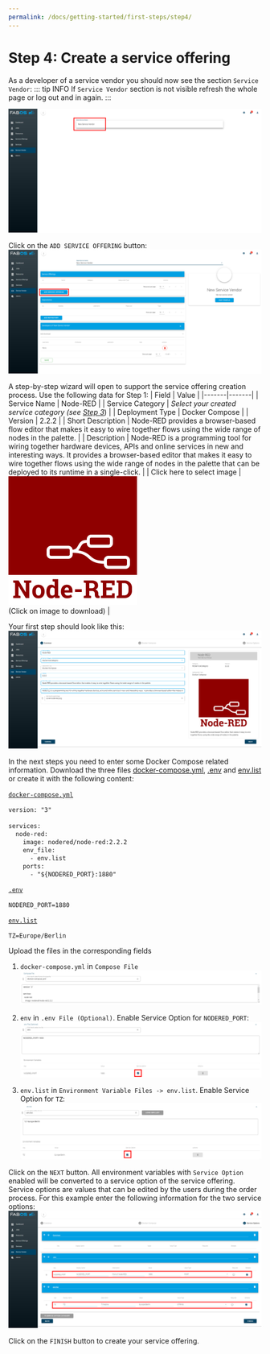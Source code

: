 ```yaml
---
permalink: /docs/getting-started/first-steps/step4/
---
```


# Step 4: Create a service offering

As a developer of a service vendor you should now see the section `Service Vendor`:
::: tip INFO
If `Service Vendor` section is not visible refresh the whole page or log out and in again.
:::

![Select service vendor](/img/figures/first-steps/first-steps-step4-select-service-vendor.png)

Click on the `ADD SERVICE OFFERING` button: 
![Add service offering button](/img/figures/first-steps/first-steps-step4-add-service-offering-button.png)

A step-by-step wizard will open to support the service offering creation process. Use the following data for Step 1:
| Field | Value |
|-------|-------|
| Service Name                  | Node-RED |
| Service Category              | *Select your created service category (see [Step 3](/docs/getting-started/first-steps/step3)*) |
| Deployment Type               | Docker Compose |
| Version                       | 2.2.2 |
| Short Description             | Node-RED provides a browser-based flow editor that makes it easy to wire together flows using the wide range of nodes in the palette. |
| Description                   | Node-RED is a programming tool for wiring together hardware devices, APIs and online services in new and interesting ways.  It provides a browser-based editor that makes it easy to wire together flows using the wide range of nodes in the palette that can be deployed to its runtime in a single-click. |
| Click here to select image    | <a href="/img/figures/first-steps/cover-node-red.png" download><img src="/img/figures/first-steps/cover-node-red.png" width="256px"></img></a><br>(Click on image to download) |

Your first step should look like this:
![Service offering wizard - step 1 result](/img/figures/first-steps/first-steps-step4-wizard-step1-result.png)

In the next steps you need to enter some Docker Compose related information. Download the three files <a href="/files/first-steps/docker-compose/docker-compose.yml" download>docker-compose.yml</a>, <a href="/files/first-steps/docker-compose/dot-env" download=".env">.env</a> and <a href="/files/first-steps/docker-compose/env.list" download>env.list</a> or create it with the following content:

<a href="/files/first-steps/docker-compose/docker-compose.yml" download>`docker-compose.yml`</a>

```
version: "3"

services:
  node-red:
    image: nodered/node-red:2.2.2
    env_file:
      - env.list
    ports:
      - "${NODERED_PORT}:1880"
```

<a href="/files/first-steps/docker-compose/dot-env" download=".env">`.env`</a>

```
NODERED_PORT=1880
```

<a href="/files/first-steps/docker-compose/env.list" download>`env.list`</a>

```
TZ=Europe/Berlin
```

Upload the files in the corresponding fields
1) `docker-compose.yml` in `Compose File`
![Service offering wizard - step 2 docker compose file](/img/figures/first-steps/first-steps-step4-wizard-step2-docker-compose.png)

2) `env` in `.env File (Optional)`. Enable Service Option for `NODERED_PORT`:
![Service offering wizard - step 2 .env file](/img/figures/first-steps/first-steps-step4-wizard-step2-dot-env.png)

3) `env.list` in `Environment Variable Files -> env.list`. Enable Service Option for `TZ`:
![Service offering wizard - step 2 env.list file](/img/figures/first-steps/first-steps-step4-wizard-step2-env-list.png)

Click on the `NEXT` button. All environment variables with `Service Option` enabled will be converted to a service option of the service offering. Service options are values that can be edited by the users during the order process. For this example enter the following information for the two service options:
![Service offering wizard - step 2 env.list file](/img/figures/first-steps/first-steps-step4-wizard-step3.png)

Click on the `FINISH` button to create your service offering.

